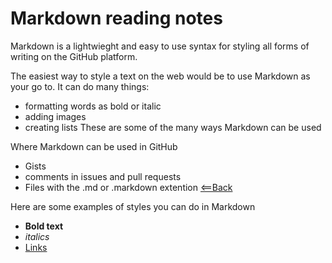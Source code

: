 # Markdown reading notes
 Markdown is a lightwieght and easy to use syntax for styling all forms of writing on the GitHub platform.

 The easiest way to style a text on the web would be to use Markdown as your go to. It can do many things:
  - formatting words as bold or italic
  - adding images
  - creating lists
These are some of the many ways Markdown can be used

Where Markdown can be used in GitHub 
  - Gists
  - comments in issues and pull requests
  - Files with the .md or .markdown extention
  [<==Back](README.md)  
  

  Here are some examples of styles you can do in Markdown
   - **Bold text**
   - *italics*
   - [Links](http://manpages.ubuntu.com/manpages/artful/en/man7/man-pages.7.html)

